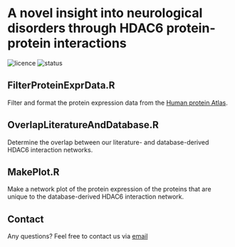 # A novel insight into neurological disorders through HDAC6 protein-protein interactions
![licence](https://badgen.net/badge/Licence/MIT/purple)
![status](https://badgen.net/badge/Status/Complete/green)

## FilterProteinExprData.R
Filter and format the protein expression data from the [Human protein Atlas](https://www.proteinatlas.org/about/download).

## OverlapLiteratureAndDatabase.R
Determine the overlap between our literature- and database-derived HDAC6 interaction networks.

## MakePlot.R
Make a network plot of the protein expression of the proteins that are unique to the database-derived HDAC6 interaction network.

## Contact
Any questions? Feel free to contact us via [email](mailto:jarno.koetsier@maastrichtuniversity.nl)
